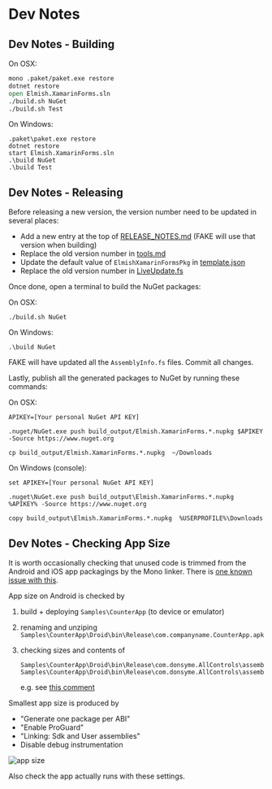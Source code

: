 # Dev Notes

## Dev Notes - Building

On OSX:

```fsharp
mono .paket/paket.exe restore
dotnet restore
open Elmish.XamarinForms.sln
./build.sh NuGet
./build.sh Test
```

On Windows:

```
.paket\paket.exe restore
dotnet restore
start Elmish.XamarinForms.sln
.\build NuGet
.\build Test
```

## Dev Notes - Releasing

Before releasing a new version, the version number need to be updated in several places:

* Add a new entry at the top of [RELEASE_NOTES.md](RELEASE_NOTES.md) (FAKE will use that version when building)
* Replace the old version number in [tools.md](docs/tools.md)
* Update the default value of `ElmishXamarinFormsPkg` in [template.json](templates/content/blank/.template.config/template.json)
* Replace the old version number in [LiveUpdate.fs](Elmish.XamarinForms.LiveUpdate/LiveUpdate.fs)

Once done, open a terminal to build the NuGet packages:

On OSX:
```
./build.sh NuGet
```

On Windows:
```
.\build NuGet
```

FAKE will have updated all the `AssemblyInfo.fs` files. Commit all changes.

Lastly, publish all the generated packages to NuGet by running these commands:

On OSX:
```
APIKEY=[Your personal NuGet API KEY]

.nuget/NuGet.exe push build_output/Elmish.XamarinForms.*.nupkg $APIKEY -Source https://www.nuget.org

cp build_output/Elmish.XamarinForms.*.nupkg  ~/Downloads
```

On Windows (console):
```
set APIKEY=[Your personal NuGet API KEY]

.nuget\NuGet.exe push build_output\Elmish.XamarinForms.*.nupkg  %APIKEY% -Source https://www.nuget.org

copy build_output\Elmish.XamarinForms.*.nupkg  %USERPROFILE%\Downloads
```

## Dev Notes - Checking App Size

It is worth occasionally checking that unused code is trimmed from the Android and iOS app packagings by the Mono linker.
There is [one known issue with this](https://github.com/fsprojects/Elmish.XamarinForms/issues/94).

App size on Android is checked by

1. build + deploying `Samples\CounterApp` (to device or emulator)
2. renaming and unziping `Samples\CounterApp\Droid\bin\Release\com.companyname.CounterApp.apk`
3. checking sizes and contents of

       Samples\CounterApp\Droid\bin\Release\com.donsyme.AllControls\assemblies\FSharp.Core.dll
       Samples\CounterApp\Droid\bin\Release\com.donsyme.AllControls\assemblies\Elmish.XamarinForms.dll

   e.g. see [this comment](https://github.com/fsprojects/Elmish.XamarinForms/issues/94#issuecomment-402157490)

Smallest app size is produced by

* "Generate one package per ABI"
* "Enable ProGuard"
* "Linking: Sdk and User assemblies"
* Disable debug instrumentation

![app size](https://user-images.githubusercontent.com/7204669/42222786-1096c20a-7ece-11e8-99d6-e1c63a6a2f30.png)

Also check the app actually runs with these settings.
